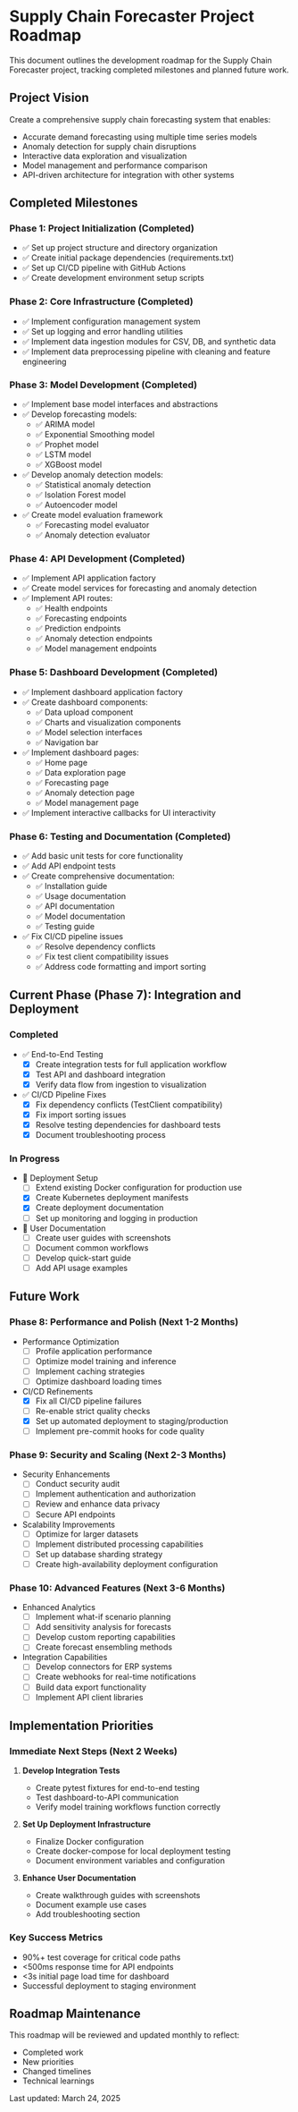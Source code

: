# Supply Chain Forecaster Project Roadmap

This document outlines the development roadmap for the Supply Chain Forecaster project, tracking completed milestones and planned future work.

## Project Vision

Create a comprehensive supply chain forecasting system that enables:
- Accurate demand forecasting using multiple time series models
- Anomaly detection for supply chain disruptions
- Interactive data exploration and visualization
- Model management and performance comparison
- API-driven architecture for integration with other systems

## Completed Milestones

### Phase 1: Project Initialization (Completed)
- ✅ Set up project structure and directory organization
- ✅ Create initial package dependencies (requirements.txt)
- ✅ Set up CI/CD pipeline with GitHub Actions
- ✅ Create development environment setup scripts

### Phase 2: Core Infrastructure (Completed)
- ✅ Implement configuration management system
- ✅ Set up logging and error handling utilities
- ✅ Implement data ingestion modules for CSV, DB, and synthetic data
- ✅ Implement data preprocessing pipeline with cleaning and feature engineering

### Phase 3: Model Development (Completed)
- ✅ Implement base model interfaces and abstractions
- ✅ Develop forecasting models:
  - ✅ ARIMA model
  - ✅ Exponential Smoothing model
  - ✅ Prophet model
  - ✅ LSTM model
  - ✅ XGBoost model
- ✅ Develop anomaly detection models:
  - ✅ Statistical anomaly detection
  - ✅ Isolation Forest model
  - ✅ Autoencoder model
- ✅ Create model evaluation framework
  - ✅ Forecasting model evaluator
  - ✅ Anomaly detection evaluator

### Phase 4: API Development (Completed)
- ✅ Implement API application factory
- ✅ Create model services for forecasting and anomaly detection
- ✅ Implement API routes:
  - ✅ Health endpoints
  - ✅ Forecasting endpoints
  - ✅ Prediction endpoints
  - ✅ Anomaly detection endpoints
  - ✅ Model management endpoints

### Phase 5: Dashboard Development (Completed)
- ✅ Implement dashboard application factory
- ✅ Create dashboard components:
  - ✅ Data upload component
  - ✅ Charts and visualization components
  - ✅ Model selection interfaces
  - ✅ Navigation bar
- ✅ Implement dashboard pages:
  - ✅ Home page
  - ✅ Data exploration page
  - ✅ Forecasting page
  - ✅ Anomaly detection page
  - ✅ Model management page
- ✅ Implement interactive callbacks for UI interactivity

### Phase 6: Testing and Documentation (Completed)
- ✅ Add basic unit tests for core functionality
- ✅ Add API endpoint tests
- ✅ Create comprehensive documentation:
  - ✅ Installation guide
  - ✅ Usage documentation
  - ✅ API documentation
  - ✅ Model documentation
  - ✅ Testing guide
- ✅ Fix CI/CD pipeline issues
  - ✅ Resolve dependency conflicts
  - ✅ Fix test client compatibility issues
  - ✅ Address code formatting and import sorting

## Current Phase (Phase 7): Integration and Deployment

### Completed
- ✅ End-to-End Testing
  - [x] Create integration tests for full application workflow
  - [x] Test API and dashboard integration
  - [x] Verify data flow from ingestion to visualization
- ✅ CI/CD Pipeline Fixes
  - [x] Fix dependency conflicts (TestClient compatibility)
  - [x] Fix import sorting issues
  - [x] Resolve testing dependencies for dashboard tests
  - [x] Document troubleshooting process

### In Progress
- 🔄 Deployment Setup
  - [ ] Extend existing Docker configuration for production use
  - [x] Create Kubernetes deployment manifests
  - [x] Create deployment documentation
  - [ ] Set up monitoring and logging in production

- 📅 User Documentation
  - [ ] Create user guides with screenshots
  - [ ] Document common workflows
  - [ ] Develop quick-start guide
  - [ ] Add API usage examples

## Future Work

### Phase 8: Performance and Polish (Next 1-2 Months)
- Performance Optimization
  - [ ] Profile application performance
  - [ ] Optimize model training and inference
  - [ ] Implement caching strategies
  - [ ] Optimize dashboard loading times

- CI/CD Refinements
  - [x] Fix all CI/CD pipeline failures
  - [ ] Re-enable strict quality checks
  - [x] Set up automated deployment to staging/production
  - [ ] Implement pre-commit hooks for code quality

### Phase 9: Security and Scaling (Next 2-3 Months)
- Security Enhancements
  - [ ] Conduct security audit
  - [ ] Implement authentication and authorization
  - [ ] Review and enhance data privacy
  - [ ] Secure API endpoints

- Scalability Improvements
  - [ ] Optimize for larger datasets
  - [ ] Implement distributed processing capabilities
  - [ ] Set up database sharding strategy
  - [ ] Create high-availability deployment configuration

### Phase 10: Advanced Features (Next 3-6 Months)
- Enhanced Analytics
  - [ ] Implement what-if scenario planning
  - [ ] Add sensitivity analysis for forecasts
  - [ ] Develop custom reporting capabilities
  - [ ] Create forecast ensembling methods

- Integration Capabilities
  - [ ] Develop connectors for ERP systems
  - [ ] Create webhooks for real-time notifications
  - [ ] Build data export functionality
  - [ ] Implement API client libraries

## Implementation Priorities

### Immediate Next Steps (Next 2 Weeks)
1. **Develop Integration Tests**
   - Create pytest fixtures for end-to-end testing
   - Test dashboard-to-API communication
   - Verify model training workflows function correctly

2. **Set Up Deployment Infrastructure**
   - Finalize Docker configuration
   - Create docker-compose for local deployment testing
   - Document environment variables and configuration

3. **Enhance User Documentation**
   - Create walkthrough guides with screenshots
   - Document example use cases
   - Add troubleshooting section

### Key Success Metrics
- 90%+ test coverage for critical code paths
- <500ms response time for API endpoints
- <3s initial page load time for dashboard
- Successful deployment to staging environment

## Roadmap Maintenance

This roadmap will be reviewed and updated monthly to reflect:
- Completed work
- New priorities
- Changed timelines
- Technical learnings

Last updated: March 24, 2025